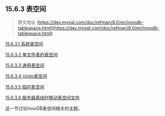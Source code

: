 ## 15.6.3 表空间
> 原文地址 [https://dev.mysql.com/doc/refman/8.0/en/innodb-tablespace.html](https://dev.mysql.com/doc/refman/8.0/en/innodb-tablespace.html)

[15.6.3.1 系统表空间](innodb-system-tablespace.md)

[15.6.3.2 单文件表的表空间](innodb-file-per-table-tablespaces.md)

[15.6.3.3 通用表空间]()

[15.6.3.4 Undo表空间]()

[15.6.3.5 临时表空间]()

[15.6.3.6 服务器离线时移动表空间文件]()

这一节讨论InnoDB表空间相关的主题。
